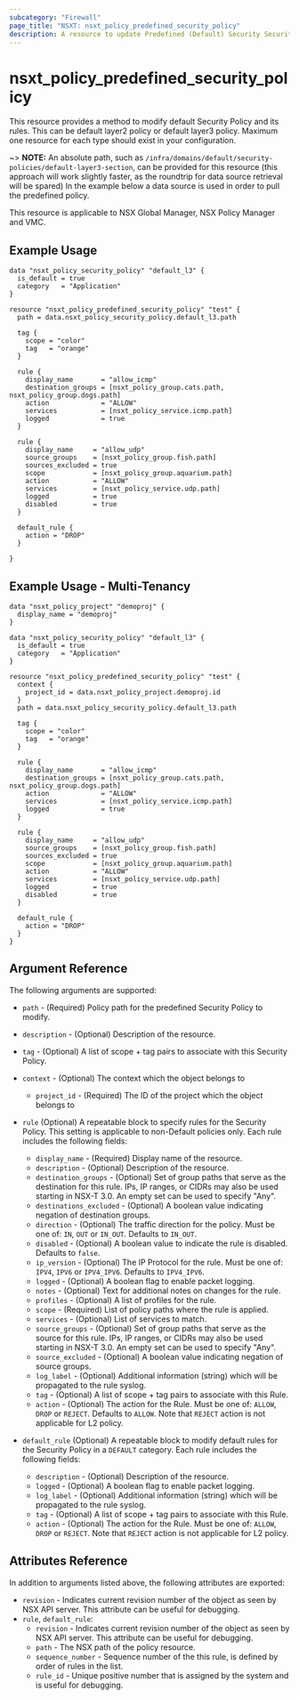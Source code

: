 ```yaml
---
subcategory: "Firewall"
page_title: "NSXT: nsxt_policy_predefined_security_policy"
description: A resource to update Predefined (Default) Security Security Policies.
---
```


# nsxt_policy_predefined_security_policy

This resource provides a method to modify default Security Policy and its rules.
This can be default layer2 policy or default layer3 policy. Maximum one resource
for each type should exist in your configuration.

~> **NOTE:** An absolute path, such as `/infra/domains/default/security-policies/default-layer3-section`, can be provided for this resource (this approach will work slightly faster, as the roundtrip for data source retrieval will be spared) In the example below a data source is used in order to pull the predefined policy.

This resource is applicable to NSX Global Manager, NSX Policy Manager and VMC.

## Example Usage

```hcl
data "nsxt_policy_security_policy" "default_l3" {
  is_default = true
  category   = "Application"
}

resource "nsxt_policy_predefined_security_policy" "test" {
  path = data.nsxt_policy_security_policy.default_l3.path

  tag {
    scope = "color"
    tag   = "orange"
  }

  rule {
    display_name       = "allow_icmp"
    destination_groups = [nsxt_policy_group.cats.path, nsxt_policy_group.dogs.path]
    action             = "ALLOW"
    services           = [nsxt_policy_service.icmp.path]
    logged             = true
  }

  rule {
    display_name     = "allow_udp"
    source_groups    = [nsxt_policy_group.fish.path]
    sources_excluded = true
    scope            = [nsxt_policy_group.aquarium.path]
    action           = "ALLOW"
    services         = [nsxt_policy_service.udp.path]
    logged           = true
    disabled         = true
  }

  default_rule {
    action = "DROP"
  }

}
```

## Example Usage - Multi-Tenancy

```hcl
data "nsxt_policy_project" "demoproj" {
  display_name = "demoproj"
}

data "nsxt_policy_security_policy" "default_l3" {
  is_default = true
  category   = "Application"
}

resource "nsxt_policy_predefined_security_policy" "test" {
  context {
    project_id = data.nsxt_policy_project.demoproj.id
  }
  path = data.nsxt_policy_security_policy.default_l3.path

  tag {
    scope = "color"
    tag   = "orange"
  }

  rule {
    display_name       = "allow_icmp"
    destination_groups = [nsxt_policy_group.cats.path, nsxt_policy_group.dogs.path]
    action             = "ALLOW"
    services           = [nsxt_policy_service.icmp.path]
    logged             = true
  }

  rule {
    display_name     = "allow_udp"
    source_groups    = [nsxt_policy_group.fish.path]
    sources_excluded = true
    scope            = [nsxt_policy_group.aquarium.path]
    action           = "ALLOW"
    services         = [nsxt_policy_service.udp.path]
    logged           = true
    disabled         = true
  }

  default_rule {
    action = "DROP"
  }
}
```

## Argument Reference

The following arguments are supported:

* `path` - (Required) Policy path for the predefined Security Policy to modify.
* `description` - (Optional) Description of the resource.
* `tag` - (Optional) A list of scope + tag pairs to associate with this Security Policy.
* `context` - (Optional) The context which the object belongs to
  * `project_id` - (Required) The ID of the project which the object belongs to
* `rule` (Optional) A repeatable block to specify rules for the Security Policy. This setting is applicable to non-Default policies only. Each rule includes the following fields:
  * `display_name` - (Required) Display name of the resource.
  * `description` - (Optional) Description of the resource.
  * `destination_groups` - (Optional) Set of group paths that serve as the destination for this rule. IPs, IP ranges, or CIDRs may also be used starting in NSX-T 3.0. An empty set can be used to specify "Any".
  * `destinations_excluded` - (Optional) A boolean value indicating negation of destination groups.
  * `direction` - (Optional) The traffic direction for the policy. Must be one of: `IN`, `OUT` or `IN_OUT`. Defaults to `IN_OUT`.
  * `disabled` - (Optional) A boolean value to indicate the rule is disabled. Defaults to `false`.
  * `ip_version` - (Optional) The IP Protocol for the rule. Must be one of: `IPV4`, `IPV6` or `IPV4_IPV6`. Defaults to `IPV4_IPV6`.
  * `logged` - (Optional) A boolean flag to enable packet logging.
  * `notes` - (Optional) Text for additional notes on changes for the rule.
  * `profiles` - (Optional) A list of profiles for the rule.
  * `scope` - (Required) List of policy paths where the rule is applied.
  * `services` - (Optional) List of services to match.
  * `source_groups` - (Optional) Set of group paths that serve as the source for this rule. IPs, IP ranges, or CIDRs may also be used starting in NSX-T 3.0. An empty set can be used to specify "Any".
  * `source_excluded` - (Optional) A boolean value indicating negation of source groups.
  * `log_label` - (Optional) Additional information (string) which will be propagated to the rule syslog.
  * `tag` - (Optional) A list of scope + tag pairs to associate with this Rule.
  * `action` - (Optional) The action for the Rule. Must be one of: `ALLOW`, `DROP` or `REJECT`. Defaults to `ALLOW`. Note that `REJECT` action is not applicable for L2 policy.

* `default_rule` (Optional) A repeatable block to modify default rules for the Security Policy in a `DEFAULT` category. Each rule includes the following fields:
  * `description` - (Optional) Description of the resource.
  * `logged` - (Optional) A boolean flag to enable packet logging.
  * `log_label` - (Optional) Additional information (string) which will be propagated to the rule syslog.
  * `tag` - (Optional) A list of scope + tag pairs to associate with this Rule.
  * `action` - (Optional) The action for the Rule. Must be one of: `ALLOW`, `DROP` or `REJECT`. Note that `REJECT` action is not applicable for L2 policy.

## Attributes Reference

In addition to arguments listed above, the following attributes are exported:

* `revision` - Indicates current revision number of the object as seen by NSX API server. This attribute can be useful for debugging.
* `rule`, `default_rule`:
  * `revision` - Indicates current revision number of the object as seen by NSX API server. This attribute can be useful for debugging.
  * `path` - The NSX path of the policy resource.
  * `sequence_number` - Sequence number of the this rule, is defined by order of rules in the list.
  * `rule_id` - Unique positive number that is assigned by the system and is useful for debugging.
